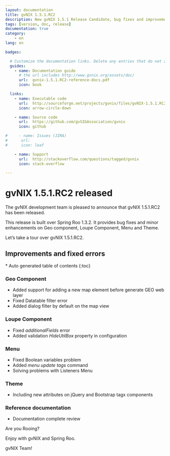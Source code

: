 ```yaml
---
layout: documentation
title: gvNIX 1.5.1.RC2
description: New gvNIX 1.5.1 Release Candidate, bug fixes and improvements
tags: [version, doc, release]
documentation: true
category:
    - en
lang: en

badges:

  # Customize the documentation links. Delete any entries that do not apply.
  guides:
    - name: Documentation guide
      # the url includes http://www.gvnix.org/assets/doc/
      url:  gvnix-1.5.1.RC2-reference-docs.pdf
      icon: book

  links:
    - name: Executable code
      url:  http://sourceforge.net/projects/gvnix/files/gvNIX-1.5.1.RC2.zip/download
      icon: arrow-circle-down

    - name: Source code
      url:  https://github.com/gvSIGAssociation/gvnix
      icon: github

#     - name: Issues (JIRA)
#      url:
#      icon: leaf

    - name: Support
      url:  http://stackoverflow.com/questions/tagged/gvnix
      icon: stack-overflow

---
```


# gvNIX 1.5.1.RC2 released

The gvNIX development team is pleased to announce that gvNIX 1.5.1.RC2 has
been released.

This release is built over Spring Roo 1.3.2. It provides bug fixes and  minor enhancements
on Geo component, Loupe Component, Menu and Theme.

Let’s take a tour over gvNIX 1.5.1.RC2.


## Improvements and fixed errors

<section id="table-of-contents" class="toc">
<div id="drawer" markdown="1">
*  Auto generated table of contents
{:toc}
</div>
</section><!-- /#table-of-contents -->


### Geo Component

* Added support for adding a new map element before generate GEO web layer
* Fixed Datatable filter error
* Added dialog filter by default on the map view

### Loupe Component

* Fixed _additionalFields_ error
* Added validation _HideUtilBox_ property in configuration

### Menu

* Fixed Boolean variables problem
* Added _menu update tags_ command
* Solving problems with Listeners Menu

### Theme

* Including new attributes on jQuery and Bootstrap tagx components

### Reference documentation

* Documentation complete review


Are you Rooing?

Enjoy with gvNIX and Spring Roo.

gvNIX Team!


